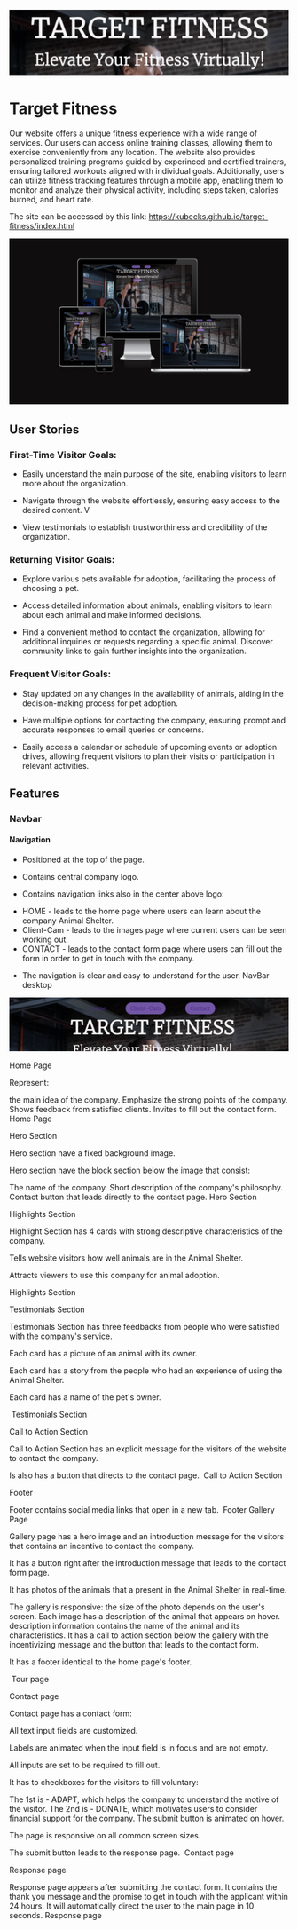 ![Logo](/assets/images/logo.png)
# Target Fitness

Our website offers a unique fitness experience with a wide range of services. Our users can access online training classes, allowing them to exercise conveniently from any location. The website also provides personalized training programs guided by experinced and certified trainers, ensuring tailored workouts aligned with individual goals. Additionally, users can utilize fitness tracking features through a mobile app, enabling them to monitor and analyze their physical activity, including steps taken, calories burned, and heart rate.

The site can be accessed by this link: https://kubecks.github.io/target-fitness/index.html

![mockup](/assets/images/Mock-up.png)

## User Stories

### First-Time Visitor Goals:

* Easily understand the main purpose of the site, enabling visitors to learn more about the organization.

* Navigate through the website effortlessly, ensuring easy access to the desired content.
V
* View testimonials to establish trustworthiness and credibility of the organization.

### Returning Visitor Goals:

* Explore various pets available for adoption, facilitating the process of choosing a pet.

* Access detailed information about animals, enabling visitors to learn about each animal and make informed decisions.

* Find a convenient method to contact the organization, allowing for additional inquiries or requests regarding a specific animal.
Discover community links to gain further insights into the organization.

### Frequent Visitor Goals:

* Stay updated on any changes in the availability of animals, aiding in the decision-making process for pet adoption.

* Have multiple options for contacting the company, ensuring prompt and accurate responses to email queries or concerns.

* Easily access a calendar or schedule of upcoming events or adoption drives, allowing frequent visitors to plan their visits or participation in relevant activities.

## Features

### Navbar

#### Navigation

* Positioned at the top of the page.

* Contains central company logo.

* Contains navigation links also in the center above logo:

- HOME - leads to the home page where users can learn about the company Animal Shelter.
- Client-Cam - leads to the images page where current users can be seen working out.
- CONTACT - leads to the contact form page where users can fill out the form in order to get in touch with the company.

* The navigation is clear and easy to understand for the user. NavBar desktop

![navbar](/assets/images/navbar.png)


Home Page

Represent:

the main idea of the company.
Emphasize the strong points of the company.
Shows feedback from satisfied clients.
Invites to fill out the contact form.
Home Page

Hero Section

Hero section have a fixed background image.

Hero section have the block section below the image that consist:

The name of the company.
Short description of the company's philosophy.
Contact button that leads directly to the contact page.
Hero Section

Highlights Section

Highlight Section has 4 cards with strong descriptive characteristics of the company.

Tells website visitors how well animals are in the Animal Shelter.

Attracts viewers to use this company for animal adoption.

Highlights Section

Testimonials Section

Testimonials Section has three feedbacks from people who were satisfied with the company's service.

Each card has a picture of an animal with its owner.

Each card has a story from the people who had an experience of using the Animal Shelter.

Each card has a name of the pet's owner.

​ Testimonials Section

Call to Action Section

Call to Action Section has an explicit message for the visitors of the website to contact the company.

Is also has a button that directs to the contact page. ​ Call to Action Section

Footer

Footer contains social media links that open in a new tab. ​ Footer ​
Gallery Page

Gallery page has a hero image and an introduction message for the visitors that contains an incentive to contact the company.

It has a button right after the introduction message that leads to the contact form page.

It has photos of the animals that a present in the Animal Shelter in real-time.

The gallery is responsive: the size of the photo depends on the user's screen.
Each image has a description of the animal that appears on hover.
description information contains the name of the animal and its characteristics.
It has a call to action section below the gallery with the incentivizing message and the button that leads to the contact form.

It has a footer identical to the home page's footer.

​ Tour page

Contact page

Contact page has a contact form:

All text input fields are customized.

Labels are animated when the input field is in focus and are not empty.

All inputs are set to be required to fill out.

It has to checkboxes for the visitors to fill voluntary:

The 1st is - ADAPT, which helps the company to understand the motive of the visitor.
The 2nd is - DONATE, which motivates users to consider financial support for the company.
The submit button is animated on hover.

The page is responsive on all common screen sizes.

The submit button leads to the response page. ​ Contact page

Response page

Response page appears after submitting the contact form.
It contains the thank you message and the promise to get in touch with the applicant within 24 hours.
It will automatically direct the user to the main page in 10 seconds.
Response page
